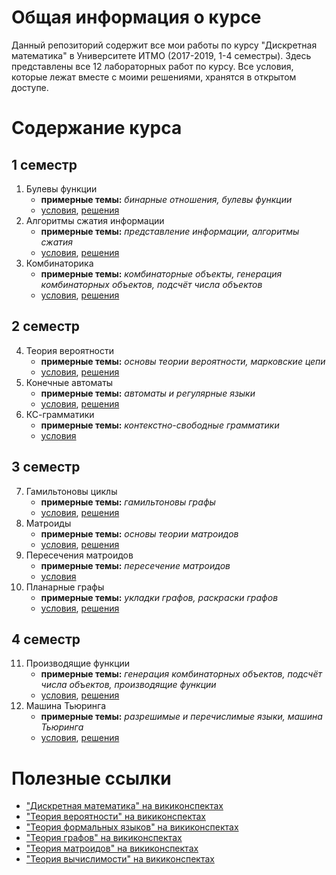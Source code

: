 # Общая информация о курсе

Данный репозиторий содержит все мои работы по курсу "Дискретная математика" в Университете ИТМО (2017-2019, 1-4 семестры). Здесь представлены все 12 лабораторных работ по курсу. Все условия, которые лежат вместе с моими решениями, хранятся в открытом доступе.

# Содержание курса

## 1 семестр

1. Булевы функции
    * **примерные темы:** _бинарные отношения, булевы функции_
    * [условия](https://github.com/cannor147/itmo-dm/blob/master/lab01-boolean-function/tasks.pdf), [решения](https://github.com/cannor147/itmo-dm/blob/master/lab01-boolean-function)
2. Алгоритмы сжатия информации
    * **примерные темы:** _представление информации, алгоритмы сжатия_
    * [условия](https://github.com/cannor147/itmo-dm/blob/master/lab02-compression/tasks.pdf), [решения](https://github.com/cannor147/itmo-dm/blob/master/lab02-compression)
3. Комбинаторика
    * **примерные темы:** _комбинаторные объекты, генерация комбинаторных объектов, подсчёт числа объектов_
    * [условия](https://github.com/cannor147/itmo-dm/blob/master/lab03-combinatorics/tasks.pdf), [решения](https://github.com/cannor147/itmo-dm/blob/master/lab03-combinatorics)

## 2 семестр

4. Теория вероятности
    * **примерные темы:** _основы теории вероятности, марковские цепи_
    * [условия](https://github.com/cannor147/itmo-dm/blob/master/lab04-probability/tasks.pdf), [решения](https://github.com/cannor147/itmo-dm/blob/master/lab04-probability)
5. Конечные автоматы
    * **примерные темы:** _автоматы и регулярные языки_
    * [условия](https://github.com/cannor147/itmo-dm/blob/master/lab05-automata/tasks.pdf), [решения](https://github.com/cannor147/itmo-dm/blob/master/lab05-automata)
6. КС-грамматики
    * **примерные темы:** _контекстно-свободные грамматики_
    * [условия](https://github.com/cannor147/itmo-dm/blob/master/lab06-cf-grammar/tasks.pdf)

## 3 семестр

7. Гамильтоновы циклы
    * **примерные темы:** _гамильтоновы графы_
    * [условия](https://github.com/cannor147/itmo-dm/blob/master/lab07-hamilton/tasks.pdf), [решения](https://github.com/cannor147/itmo-dm/blob/master/lab07-hamilton)
8. Матроиды
    * **примерные темы:** _основы теории матроидов_
    * [условия](https://github.com/cannor147/itmo-dm/blob/master/lab08-matroids/tasks.pdf), [решения](https://github.com/cannor147/itmo-dm/blob/master/lab08-matroids)
9. Пересечения матроидов
    * **примерные темы:** _пересечение матроидов_
    * [условия](https://github.com/cannor147/itmo-dm/blob/master/lab09-matroids-intersection/tasks.pdf)
10. Планарные графы
    * **примерные темы:** _укладки графов, раскраски графов_
    * [условия](https://github.com/cannor147/itmo-dm/blob/master/lab10-planar/tasks.pdf), [решения](https://github.com/cannor147/itmo-dm/blob/master/lab10-planar)

## 4 семестр

11. Производящие функции
    * **примерные темы:** _генерация комбинаторных объектов, подсчёт числа объектов, производящие функции_
    * [условия](https://github.com/cannor147/itmo-dm/blob/master/lab11-genfunction/tasks.pdf), [решения](https://github.com/cannor147/itmo-dm/blob/master/lab11-genfunction)
12. Машина Тьюринга
    * **примерные темы:** _разрешимые и перечислимые языки, машина Тьюринга_
    * [условия](https://github.com/cannor147/itmo-dm/blob/master/lab12-turing/tasks.pdf), [решения](https://github.com/cannor147/itmo-dm/blob/master/lab12-turing)

# Полезные ссылки

* ["Дискретная математика" на викиконспектах](http://neerc.ifmo.ru/wiki/index.php?title=%D0%94%D0%B8%D1%81%D0%BA%D1%80%D0%B5%D1%82%D0%BD%D0%B0%D1%8F_%D0%BC%D0%B0%D1%82%D0%B5%D0%BC%D0%B0%D1%82%D0%B8%D0%BA%D0%B0)
* ["Теория вероятности" на викиконспектах](http://neerc.ifmo.ru/wiki/index.php?title=%D0%A2%D0%B5%D0%BE%D1%80%D0%B8%D1%8F_%D0%B2%D0%B5%D1%80%D0%BE%D1%8F%D1%82%D0%BD%D0%BE%D1%81%D1%82%D0%B5%D0%B9)
* ["Теория формальных языков" на викиконспектах](http://neerc.ifmo.ru/wiki/index.php?title=%D0%A2%D0%B5%D0%BE%D1%80%D0%B8%D1%8F_%D1%84%D0%BE%D1%80%D0%BC%D0%B0%D0%BB%D1%8C%D0%BD%D1%8B%D1%85_%D1%8F%D0%B7%D1%8B%D0%BA%D0%BE%D0%B2)
* ["Теория графов" на викиконспектах](http://neerc.ifmo.ru/wiki/index.php?title=%D0%A2%D0%B5%D0%BE%D1%80%D0%B8%D1%8F_%D0%B3%D1%80%D0%B0%D1%84%D0%BE%D0%B2)
* ["Теория матроидов" на викиконспектах](http://neerc.ifmo.ru/wiki/index.php?title=%D0%A2%D0%B5%D0%BE%D1%80%D0%B8%D1%8F_%D0%BC%D0%B0%D1%82%D1%80%D0%BE%D0%B8%D0%B4%D0%BE%D0%B2)
* ["Теория вычислимости" на викиконспектах](http://neerc.ifmo.ru/wiki/index.php?title=%D0%A2%D0%B5%D0%BE%D1%80%D0%B8%D1%8F_%D0%B2%D1%8B%D1%87%D0%B8%D1%81%D0%BB%D0%B8%D0%BC%D0%BE%D1%81%D1%82%D0%B8)